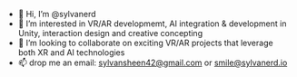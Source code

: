 - 👋 Hi, I’m @sylvanerd
- 👀 I’m interested in VR/AR developmemt, AI integration & development in Unity, interaction design and creative concepting 
- 💞️ I’m looking to collaborate on exciting VR/AR projects that leverage both XR and AI technologies
- 📫 drop me an email: sylvansheen42@gmail.com or smile@sylvanerd.io 

<!---
sylvanerd/sylvanerd is a ✨ special ✨ repository because its `README.md` (this file) appears on your GitHub profile.
You can click the Preview link to take a look at your changes.
--->
